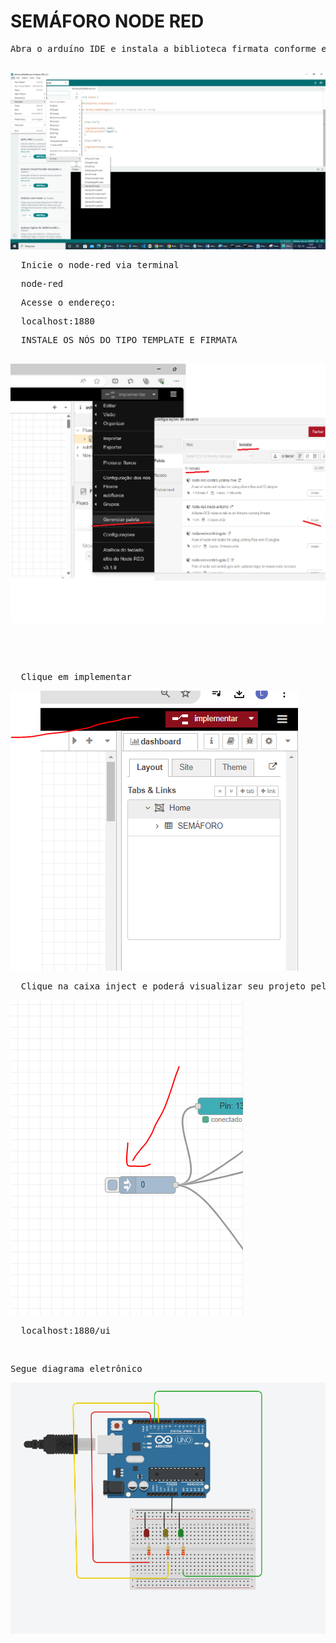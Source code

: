 # SEMÁFORO NODE RED

<pre>
Abra o arduíno IDE e instala a biblioteca firmata conforme exemplo e depois carregue o código standard firmata
  
</pre>

<img src="04.png">
<PRE>
  Inicie o node-red via terminal
</PRE>
<pre>
  node-red
</pre>

<pre>
  Acesse o endereço:
</pre>

<pre>
  localhost:1880
</pre>

<pre>
  INSTALE OS NÓS DO TIPO TEMPLATE E FIRMATA
</pre>

<pre>

<img src="10.PNG">  
</pre>

<pre>
<IMPORTE O ARQUIVO "semaforo1.json" presente no github
<img src="01.PNG">  
</pre>


<br>
<pre>
  Clique em implementar
</pre>
<img src="02.PNG">

<pre>
  Clique na caixa inject e poderá visualizar seu projeto pelo link :
</pre>
<img src="03.PNG">
 
<pre>
  localhost:1880/ui
</pre>
<br>
<pre>
Segue diagrama eletrônico 
</pre>
<img src="05.PNG">


